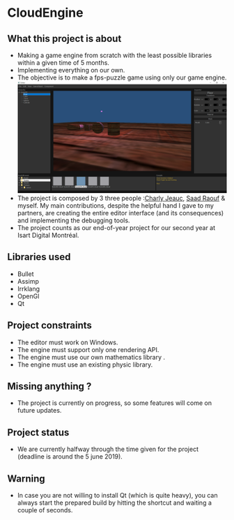 # CloudEngine

 ## What this project is about
- Making a game engine from scratch with the least possible libraries within a given time of 5 months.
- Implementing everything on our own.
- The objective is to make a fps-puzzle game using only our game engine.
![alt text](https://github.com/Wdewaele/GameEngine/blob/master/Screenshot/Editor_default.PNG)
- The project is composed by 3 three people :[Charly Jeauc](https://github.com/CJeauc), [Saad Raouf](https://github.com/Synyproxy) &       myself. My main contributions, despite the helpful hand I gave to my partners, are creating the entire editor interface (and its           consequences) and implementing the debugging tools.
- The project counts as our end-of-year project for our second year at Isart Digital Montréal.

 ## Libraries used
- Bullet
- Assimp
- Irrklang
- OpenGl
- Qt

## Project constraints
- The editor must work on Windows.
- The engine must support only one rendering API. 
- The engine must use our own mathematics library .
- The engine must use an existing physic library.

## Missing anything ?
- The project is currently on progress, so some features will come on future updates.

## Project status
- We are currently halfway through the time given for the project (deadline is around the 5 june 2019).

## Warning
- In case you are not willing to install Qt (which is quite heavy), you can always start the prepared build by hitting the shortcut and waiting a couple of seconds. 
